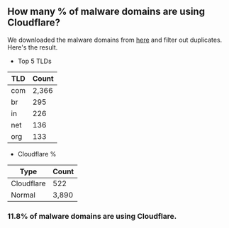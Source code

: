 ## How many % of malware domains are using Cloudflare?


We downloaded the malware domains from [here](https://urlhaus.abuse.ch) and filter out duplicates.
Here's the result.


[//]: # (start replacement)


- Top 5 TLDs

| TLD | Count |
| --- | --- |
| com | 2,366 |
| br | 295 |
| in | 226 |
| net | 136 |
| org | 133 |


- Cloudflare %

| Type | Count |
| --- | --- |
| Cloudflare | 522 |
| Normal | 3,890 |


### 11.8% of malware domains are using Cloudflare.